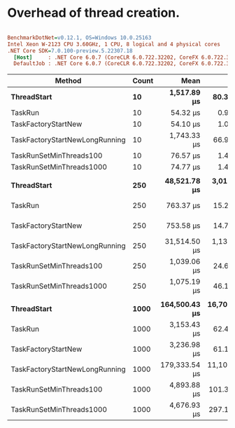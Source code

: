 # Overhead of thread creation.

``` ini

BenchmarkDotNet=v0.12.1, OS=Windows 10.0.25163
Intel Xeon W-2123 CPU 3.60GHz, 1 CPU, 8 logical and 4 physical cores
.NET Core SDK=7.0.100-preview.5.22307.18
  [Host]     : .NET Core 6.0.7 (CoreCLR 6.0.722.32202, CoreFX 6.0.722.32202), X64 RyuJIT
  DefaultJob : .NET Core 6.0.7 (CoreCLR 6.0.722.32202, CoreFX 6.0.722.32202), X64 RyuJIT


```
|                         Method | Count |          Mean |         Error |        StdDev |        Median | Ratio | RatioSD |     Gen 0 |    Gen 1 |    Gen 2 |  Allocated |
|------------------------------- |------ |--------------:|--------------:|--------------:|--------------:|------:|--------:|----------:|---------:|---------:|-----------:|
|                    **ThreadStart** |    **10** |   **1,517.89 μs** |     **80.365 μs** |    **234.428 μs** |   **1,529.81 μs** | **21.67** |    **1.42** |   **19.5313** |   **1.9531** |   **1.9531** |   **41.35 KB** |
|                        TaskRun |    10 |      54.32 μs |      0.948 μs |      0.840 μs |      54.47 μs |  1.00 |    0.00 |    9.7656 |        - |        - |   40.82 KB |
|            TaskFactoryStartNew |    10 |      54.10 μs |      1.079 μs |      1.648 μs |      53.69 μs |  1.01 |    0.04 |    9.7656 |        - |        - |   40.82 KB |
| TaskFactoryStartNewLongRunning |    10 |   1,743.33 μs |     66.944 μs |    192.075 μs |   1,704.59 μs | 31.04 |    2.05 |   19.5313 |   1.9531 |   1.9531 |   43.58 KB |
|        TaskRunSetMinThreads100 |    10 |      76.57 μs |      1.465 μs |      2.054 μs |      76.45 μs |  1.43 |    0.05 |   10.0098 |        - |        - |   40.82 KB |
|       TaskRunSetMinThreads1000 |    10 |      74.77 μs |      1.490 μs |      2.184 μs |      74.11 μs |  1.39 |    0.05 |   10.0098 |        - |        - |   40.82 KB |
|                                |       |               |               |               |               |       |         |           |          |          |            |
|                    **ThreadStart** |   **250** |  **48,521.78 μs** |  **3,011.915 μs** |  **8,544.301 μs** |  **46,639.30 μs** | **66.02** |   **11.30** |         **-** |        **-** |        **-** |  **1033.7 KB** |
|                        TaskRun |   250 |     763.37 μs |     15.246 μs |     26.702 μs |     759.36 μs |  1.00 |    0.00 |  243.1641 |   0.9766 |        - |  1017.7 KB |
|            TaskFactoryStartNew |   250 |     753.58 μs |     14.764 μs |     18.132 μs |     754.94 μs |  0.99 |    0.04 |  243.1641 |        - |        - |  1017.7 KB |
| TaskFactoryStartNewLongRunning |   250 |  31,514.50 μs |  1,138.823 μs |  3,267.496 μs |  30,822.62 μs | 41.63 |    5.08 |  400.0000 |        - |        - | 1086.11 KB |
|        TaskRunSetMinThreads100 |   250 |   1,039.06 μs |     24.685 μs |     70.825 μs |   1,046.75 μs |  1.34 |    0.12 |  261.7188 |   3.9063 |        - |  1017.7 KB |
|       TaskRunSetMinThreads1000 |   250 |   1,075.19 μs |     46.172 μs |    135.414 μs |   1,058.23 μs |  1.40 |    0.18 |  246.0938 |  17.5781 |        - |  1017.7 KB |
|                                |       |               |               |               |               |       |         |           |          |          |            |
|                    **ThreadStart** |  **1000** | **164,500.43 μs** | **16,705.279 μs** | **47,930.576 μs** | **149,892.05 μs** | **53.41** |   **16.35** | **2000.0000** | **250.0000** | **250.0000** | **4133.04 KB** |
|                        TaskRun |  1000 |   3,153.43 μs |     62.424 μs |    153.127 μs |   3,166.63 μs |  1.00 |    0.00 |  972.6563 |   3.9063 |        - | 4070.44 KB |
|            TaskFactoryStartNew |  1000 |   3,236.98 μs |     61.128 μs |     57.179 μs |   3,244.44 μs |  1.08 |    0.05 |  972.6563 |   3.9063 |        - | 4070.43 KB |
| TaskFactoryStartNewLongRunning |  1000 | 179,333.54 μs | 11,109.508 μs | 31,152.252 μs | 176,766.30 μs | 56.65 |   11.05 | 1000.0000 |        - |        - | 4344.34 KB |
|        TaskRunSetMinThreads100 |  1000 |   4,893.88 μs |    101.370 μs |    295.701 μs |   4,830.18 μs |  1.56 |    0.13 | 1000.0000 | 187.5000 |        - | 4070.48 KB |
|       TaskRunSetMinThreads1000 |  1000 |   4,676.93 μs |    297.170 μs |    852.638 μs |   4,613.30 μs |  1.43 |    0.25 |  500.0000 |        - |        - | 4070.82 KB |
